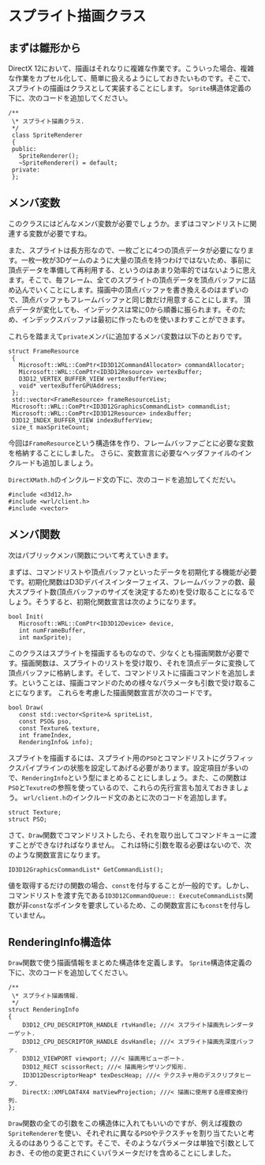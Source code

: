 # スプライト描画クラス

## まずは雛形から

DirectX 12において、描画はそれなりに複雑な作業です。こういった場合、複雑な作業をカプセル化して、簡単に扱えるようにしておきたいものです。そこで、スプライトの描画はクラスとして実装することにします。
 `Sprite`構造体定義の下に、次のコードを追加してください。

```
/**
 \* スプライト描画クラス.
 */
 class SpriteRenderer
 {
 public:
   SpriteRenderer();
   ~SpriteRenderer() = default;
 private:
 };
```



## メンバ変数

このクラスにはどんなメンバ変数が必要でしょうか。まずはコマンドリストに関連する変数が必要ですね。

また、スプライトは長方形なので、一枚ごとに4つの頂点データが必要になります。一枚一枚が3Dゲームのように大量の頂点を持つわけではないため、事前に頂点データを準備して再利用する、というのはあまり効率的ではないように思えます。そこで、毎フレーム、全てのスプライトの頂点データを頂点バッファに詰め込んでいくことにします。描画中の頂点バッファを書き換えるのはまずいので、頂点バッファもフレームバッファと同じ数だけ用意することにします。
 頂点データが変化しても、インデックスは常に0から順番に振られます。そのため、インデックスバッファは最初に作ったものを使いまわすことができます。

これらを踏まえて`private`メンバに追加するメンバ変数は以下のとおりです。

```
struct FrameResource
 {
   Microsoft::WRL::ComPtr<ID3D12CommandAllocator> commandAllocator;
   Microsoft::WRL::ComPtr<ID3D12Resource> vertexBuffer;
   D3D12_VERTEX_BUFFER_VIEW vertexBufferView;
   void* vertexBufferGPUAddress;
 };
 std::vector<FrameResource> frameResourceList;
 Microsoft::WRL::ComPtr<ID3D12GraphicsCommandList> commandList;
 Microsoft::WRL::ComPtr<ID3D12Resource> indexBuffer;
 D3D12_INDEX_BUFFER_VIEW indexBufferView;
 size_t maxSpriteCount;
```

今回は`FrameResource`という構造体を作り、フレームバッファごとに必要な変数を格納することにしました。
 さらに、変数宣言に必要なヘッダファイルのインクルードも追加しましょう。

`DirectXMath.h`のインクルード文の下に、次のコードを追加してくだだい。

```
#include <d3d12.h>
#include <wrl/client.h>
#include <vector>
```

## メンバ関数

次はパブリックメンバ関数について考えていきます。

まずは、コマンドリストや頂点バッファといったデータを初期化する機能が必要です。初期化関数はD3Dデバイスインターフェイス、フレームバッファの数、最大スプライト数(頂点バッファのサイズを決定するため)を受け取ることになるでしょう。そうすると、初期化関数宣言は次のようになります。

```
bool Init(
   Microsoft::WRL::ComPtr<ID3D12Device> device,
   int numFrameBuffer,
   int maxSprite);
```

このクラスはスプライトを描画するものなので、少なくとも描画関数が必要です。描画関数は、スプライトのリストを受け取り、それを頂点データに変換して頂点バッファに格納します。そして、コマンドリストに描画コマンドを追加します。ということは、描画コマンドのための様々なパラメータも引数で受け取ることになります。
 これらを考慮した描画関数宣言が次のコードです。

```
bool Draw(
   const std::vector<Sprite>& spriteList,
   const PSO& pso,
   const Texture& texture,
   int frameIndex,
   RenderingInfo& info);
```

スプライトを描画するには、スプライト用の`PSO`とコマンドリストにグラフィックスパイプラインの状態を設定してあげる必要があります。設定項目が多いので、`RenderingInfo`という型にまとめることにしましょう。また、この関数は`PSO`と`Texutre`の参照を使っているので、これらの先行宣言も加えておきましょう。
 `wrl/client.h`のインクルード文のあとに次のコードを追加します。

```
struct Texture;
struct PSO;
```

さて、`Draw`関数でコマンドリストしたら、それを取り出してコマンドキューに渡すことができなければなりません。
 これは特に引数を取る必要はないので、次のような関数宣言になります。

```
ID3D12GraphicsCommandList* GetCommandList();
```

値を取得するだけの関数の場合、`const`を付与することが一般的です。しかし、コマンドリストを渡す先である`ID3D12CommandQueue:: ExecuteCommandLists`関数が非`const`なポインタを要求しているため、この関数宣言にも`const`を付与していません。

## RenderingInfo構造体

`Draw`関数で使う描画情報をまとめた構造体を定義します。
 `Sprite`構造体定義の下に、次のコードを追加してください。

```
/**
 \* スプライト描画情報.
 */
struct RenderingInfo
{
    D3D12_CPU_DESCRIPTOR_HANDLE rtvHandle; ///< スプライト描画先レンダーターゲット.
    D3D12_CPU_DESCRIPTOR_HANDLE dsvHandle; ///< スプライト描画先深度バッファ.
    D3D12_VIEWPORT viewport; ///< 描画用ビューポート.
    D3D12_RECT scissorRect; ///< 描画用シザリング矩形.
    ID3D12DescriptorHeap* texDescHeap; ///< テクスチャ用のデスクリプタヒープ.
    DirectX::XMFLOAT4X4 matViewProjection; ///< 描画に使用する座標変換行列.
};
```

`Draw`関数の全ての引数をこの構造体に入れてもいいのですが、例えば複数の`SpriteRenderer`を使い、それぞれに異なる`PSO`やテクスチャを割り当てたいと考えるのはありうることです。そこで、そのようなパラメータは単独で引数としておき、その他の変更されにくいパラメータだけを含めることにしました。

